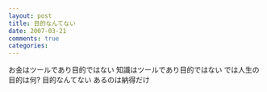 ```yaml
---
layout: post
title: 目的なんてない
date: 2007-03-21
comments: true
categories:
---
```



お金はツールであり目的ではない
知識はツールであり目的ではない
では人生の目的は何?
目的なんてない
あるのは納得だけ